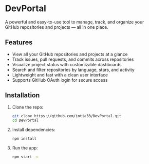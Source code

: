 # DevPortal

A powerful and easy-to-use tool to manage, track, and organize your GitHub repositories and projects — all in one place.

## Features

- View all your GitHub repositories and projects at a glance
- Track issues, pull requests, and commits across repositories
- Visualize project status with customizable dashboards
- Search and filter repositories by language, stars, and activity
- Lightweight and fast with a clean user interface
- Supports GitHub OAuth login for secure access



## Installation

1. Clone the repo:

   ```bash
   git clone https://github.com/imtia33/DevPortal.git
   cd DevPortal

2. Install dependencies:

   ```bash
   npm install

3. Run the app:

   ```bash
   npm start -c
